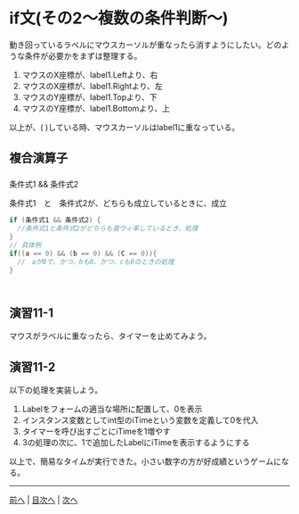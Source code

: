 # if文(その2～複数の条件判断～)
動き回っているラベルにマウスカーソルが重なったら消すようにしたい。どのような条件が必要かをまずは整理する。

1. マウスのX座標が、label1.Leftより、右
2. マウスのX座標が、label1.Rightより、左
3. マウスのY座標が、label1.Topより、下
4. マウスのY座標が、label1.Bottomより、上

以上が、( )している時、マウスカーソルはlabel1に重なっている。

## 複合演算子
###

条件式1 && 条件式2

条件式1　と　条件式2が、どちらも成立しているときに、成立

```cs
if (条件式1 && 条件式2) {
  //条件式1と条件式2がどちらも亜ウィ率しているとき、処理
}
// 具体例
if((a == 0) && (b == 0) && (C == 0)){
  //　aが0で、かつ、bも0、かつ、cも0のときの処理
}
```

###

```cs
```

## 演習11-1
マウスがラベルに重なったら、タイマーを止めてみよう。

## 演習11-2
以下の処理を実装しよう。

1.	Labelをフォームの適当な場所に配置して、0を表示
2.	インスタンス変数としてint型のiTimeという変数を定義して0を代入
3.	タイマーを呼び出すごとにiTimeを1増やす
4.	3の処理の次に、1で追加したLabelにiTimeを表示するようにする

以上で、簡易なタイムが実行できた。小さい数字の方が好成績というゲームになる。

---

[前へ](10.md) | [目次へ](README.md#%E7%9B%AE%E6%AC%A1) | [次へ](12.md)
